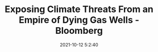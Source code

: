 ---
"title": "Exposing Climate Threats From an Empire of Dying Gas Wells - Bloomberg"
"date": "2021-10-12 5:2:40"
"feed_name": "GOOGLENEWSDRILLING"
"feed_website": "https://news.google.com/search?q=drilling%2Bincident&hl=en-US&gl=US&ceid=US:en"
"feed_rss": "https://news.google.com/rss/search?q=drilling%2Bincident&hl=en-US&gl=US&ceid=US:en"
"link": "https://www.bloomberg.com/features/diversified-energy-natural-gas-wells-methane-leaks-2021/"
"source": "{'href': 'https://www.bloomberg.com', 'title': 'Bloomberg'}"
"file": "_posts/2021-1-1-9b495920abe2f911e0b1020ee52bbdb832292325.md"
"accident": "0"
"drilling": "0"
"dead": "0"
"injured": "0"
"arrested": "0"
"place": "unknown place"
"where": "unknown site"
"causes": "unknown"
"place_uri": "unknown place"
---